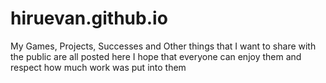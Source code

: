 # hiruevan.github.io
My Games, Projects, Successes and Other things that I want to share with the public are all posted here
I hope that everyone can enjoy them and respect how much work was put into them
